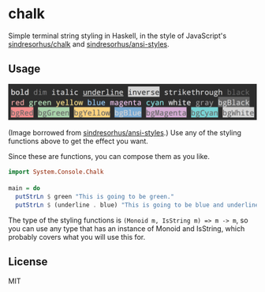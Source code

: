 # chalk

Simple terminal string styling in Haskell, in the style of JavaScript's [sindresorhus/chalk](https://github.com/sindresorhus/chalk) and [sindresorhus/ansi-styles](https://github.com/sindresorhus/ansi-styles).

## Usage

![Styles](https://github.com/joom/chalk/blob/master/screenshot.png)

(Image borrowed from [sindresorhus/ansi-styles](https://github.com/sindresorhus/ansi-styles).) Use any of the styling functions above to get the effect you want.

Since these are functions, you can compose them as you like.

```haskell
import System.Console.Chalk

main = do
  putStrLn $ green "This is going to be green."
  putStrLn $ (underline . blue) "This is going to be blue and underlined."
```

The type of the styling functions is `(Monoid m, IsString m) => m -> m`, so you
can use any type that has an instance of Monoid and IsString, which probably covers
what you will use this for.

## License

MIT
